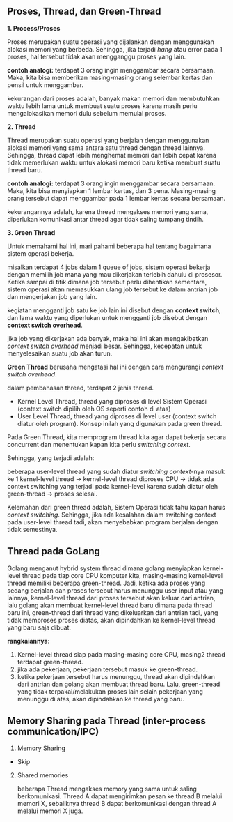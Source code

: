 ## Proses, Thread, dan Green-Thread

**1. Process/Proses**

Proses merupakan suatu operasi yang dijalankan dengan menggunakan alokasi memori yang berbeda. Sehingga, jika terjadi *hang* atau error pada 1 proses, hal tersebut tidak akan mengganggu proses yang lain.

**contoh analogi:**
terdapat 3 orang ingin menggambar secara bersamaan. Maka, kita bisa memberikan masing-masing orang selembar kertas dan pensil untuk menggambar.

kekurangan dari proses adalah, banyak makan memori dan membutuhkan waktu lebih lama untuk membuat suatu proses karena masih perlu mengalokasikan memori dulu sebelum memulai proses.

**2. Thread**

Thread merupakan suatu operasi yang berjalan dengan menggunakan alokasi memori yang sama antara satu thread dengan thread lainnya. Sehingga, thread dapat lebih menghemat memori dan lebih cepat karena tidak memerlukan waktu untuk alokasi memori baru ketika membuat suatu thread baru.

**contoh analogi:**
terdapat 3 orang ingin menggambar secara bersamaan. Maka, kita bisa menyiapkan 1 lembar kertas, dan 3 pena. Masing-masing orang tersebut dapat menggambar pada 1 lembar kertas secara bersamaan.

kekurangannya adalah, karena thread mengakses memori yang sama, diperlukan komunikasi antar thread agar tidak saling tumpang tindih.

**3. Green Thread**

Untuk memahami hal ini, mari pahami beberapa hal tentang bagaimana sistem operasi bekerja.

misalkan terdapat 4 jobs dalam 1 queue of jobs, sistem operasi bekerja dengan memilih job mana yang mau dikerjakan terlebih dahulu di prosesor. Ketika sampai di titik dimana job tersebut perlu dihentikan sementara, sistem operasi akan memasukkan ulang job tersebut ke dalam antrian job dan mengerjakan job yang lain.

kegiatan mengganti job satu ke job lain ini disebut dengan **context switch**, dan lama waktu yang diperlukan untuk mengganti job disebut dengan **context switch overhead**.

jika job yang dikerjakan ada banyak, maka hal ini akan mengakibatkan *context switch overhead* menjadi besar. Sehingga, kecepatan untuk menyelesaikan suatu job akan turun.

**Green Thread** berusaha mengatasi hal ini dengan cara mengurangi *context switch overhead*.

dalam pembahasan thread, terdapat 2 jenis thread.
- Kernel Level Thread, thread yang diproses di level Sistem Operasi (context switch dipilih oleh OS seperti contoh di atas)
- User Level Thread, thread yang diproses di level user (context switch diatur oleh program). Konsep inilah yang digunakan pada green thread.

Pada Green Thread, kita memprogram thread kita agar dapat bekerja secara concurrent dan menentukan kapan kita perlu *switching context*.

Sehingga, yang terjadi adalah:

beberapa user-level thread yang sudah diatur *switching context*-nya masuk ke 1 kernel-level thread -> kernel-level thread diproses CPU -> tidak ada context switching yang terjadi pada kernel-level karena sudah diatur oleh green-thread -> proses selesai.

Kelemahan dari green thread adalah, Sistem Operasi tidak tahu kapan harus *context switching*. Sehingga, jika ada kesalahan dalam switching context pada user-level thread tadi, akan menyebabkan program berjalan dengan tidak semestinya.

## Thread pada GoLang
Golang menganut hybrid system thread dimana golang menyiapkan kernel-level thread pada tiap core CPU komputer kita, masing-masing kernel-level thread memiliki beberapa green-thread. Jadi, ketika ada proses yang sedang berjalan dan proses tersebut harus menunggu user input atau yang lainnya, kernel-level thread dari proses tersebut akan keluar dari antrian, lalu golang akan membuat kernel-level thread baru dimana pada thread baru ini, green-thread dari thread yang dikeluarkan dari antrian tadi, yang tidak memproses proses diatas, akan dipindahkan ke kernel-level thread yang baru saja dibuat.

**rangkaiannya:**
1. Kernel-level thread siap pada masing-masing core CPU, masing2 thread terdapat green-thread.
2. jika ada pekerjaan, pekerjaan tersebut masuk ke green-thread.
3. ketika pekerjaan tersebut harus menunggu, thread akan dipindahkan dari antrian dan golang akan membuat thread baru. Lalu, green-thread yang tidak terpakai/melakukan proses lain selain pekerjaan yang menunggu di atas, akan dipindahkan ke thread yang baru.


## Memory Sharing pada Thread (inter-process communication/IPC)

1. Memory Sharing
- Skip

2. Shared memories 
   
   beberapa Thread mengakses memory yang sama untuk saling berkomunikasi. Thread A dapat mengirimkan pesan ke thread B melalui memori X, sebaliknya thread B dapat berkomunikasi dengan thread A melalui memori X juga.

   
